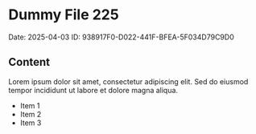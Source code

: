 # Dummy File 225

Date: 2025-04-03
ID: 938917F0-D022-441F-BFEA-5F034D79C9D0

## Content

Lorem ipsum dolor sit amet, consectetur adipiscing elit.
Sed do eiusmod tempor incididunt ut labore et dolore magna aliqua.

* Item 1
* Item 2
* Item 3
